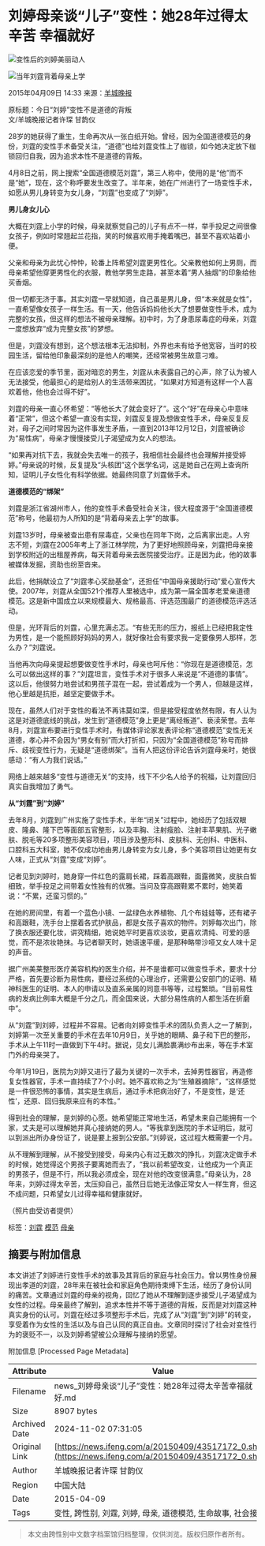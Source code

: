 # 刘婷母亲谈“儿子”变性：她28年过得太辛苦 幸福就好

![变性后的刘婷美丽动人](http://y0.ifengimg.com/cmpp/2015/04/09/14/d720f370-07e3-44e4-a922-2c28448d206c_size86_w550_h366.jpg)

![当年刘霆背着母亲上学](http://y0.ifengimg.com/cmpp/2015/04/09/14/98d15fbb-7aa3-4264-9cb0-dd27d4a51428_size117_w550_h366.jpg)

2015年04月09日 14:33 来源：[羊城晚报](http://www.ycwb.com/ePaper/ycwb/html/2015-04/09/content_682114.htm?div=-1)

原标题：今日“刘婷”变性不是道德的背叛  
文/羊城晚报记者许琛 甘韵仪

28岁的她获得了重生，生命再次从一张白纸开始。曾经，因为全国道德模范的身份，刘霆的变性手术备受关注，“道德”也给刘霆变性上了枷锁，如今她决定放下枷锁回归自我，因为追求本性不是道德的背叛。

4月8日之前，网上搜索“全国道德模范刘霆”，第三人称中，使用的是“他”而不是“她”，现在，这个称呼要发生改变了。半年来，她在广州进行了一场变性手术，如愿从男儿身转变为女儿身，“刘霆”也变成了“刘婷”。

**男儿身女儿心**

大概在刘霆上小学的时候，母亲就察觉自己的儿子有点不一样，举手投足之间很像女孩子，例如时常翘起兰花指，笑的时候喜欢用手掩着嘴巴，甚至不喜欢站着小便。

父亲和母亲为此忧心忡忡，轮番上阵希望刘霆更男性化。父亲教他如何上男厕，而母亲希望他穿更男性化的衣服，教他学男生走路，甚至本着“男人抽烟”的印象给他买香烟。

但一切都无济于事。其实刘霆一早就知道，自己虽是男儿身，但“本来就是女性”，一直希望像女孩子一样生活。有一天，他告诉妈妈他长大了想要做变性手术，成为完整的女孩，但这样的想法不被母亲理解。初中时，为了身患尿毒症的母亲，刘霆一度想放弃“成为完整女孩”的梦想。

但是，刘霆没有想到，这个想法根本无法抑制，外界也未有给予他宽容，当时的校园生活，留给他印象最深刻的是他人的嘲笑，还经常被男生故意刁难。

在应该恋爱的季节里，面对暗恋的男生，刘霆从未表露自己的心声，除了认为被人无法接受，他最担心的是给别人的生活带来困扰，“如果对方知道有这样一个人喜欢着他，他也会过得不好”。

刘霆的母亲一直心怀希望：“等他长大了就会变好了”。这个“好”在母亲心中意味着“正常”，但这个希望一直没有实现，刘霆反复提及想做变性手术，母亲反复反对，母子之间时常因为这件事发生矛盾，一直到2013年12月12日，刘霆被确诊为“易性病”，母亲才慢慢接受儿子渴望成为女人的想法。

“如果再对抗下去，我就会失去唯一的孩子，我相信社会最终也会理解并接受婷婷。”母亲说的时候，反复提及“头核团”这个医学名词，这是她自己在网上查询所知，证明儿子女性化有科学依据。她最终同意了刘霆做手术。

**道德模范的“绑架”**

刘霆是浙江省湖州市人，他的变性手术备受社会关注，很大程度源于“全国道德模范”称号，他最初为人所知的是“背着母亲去上学”的故事。

刘霆13岁时，母亲被查出患有尿毒症，父亲也在同年下岗，之后离家出走。人穷志不短，刘霆在2005年考上了浙江林学院，为了更好地照顾母亲，刘霆把母亲接到学校附近的出租屋养病，每天背着母亲去医院接受治疗。正是因为此，他的故事被媒体发掘，资助也纷至沓来。

此后，他捐献设立了“刘霆孝心奖励基金”，还担任“中国母亲援助行动”爱心宣传大使。2007年，刘霆从全国521个推荐人里被选中，成为第一届全国孝老爱亲道德模范。这是新中国成立以来规模最大、规格最高、评选范围最广的道德模范评选活动。

但是，光环背后的刘霆，心里充满忐忑。“有些无形的压力，报纸上已经把我定性为男性，是一个能照顾好妈妈的男人，就好像社会有要求我一定要像男人那样，怎么办？”刘霆说。

当他再次向母亲提起想要做变性手术时，母亲也呵斥他：“你现在是道德模范，怎么可以做出这样的事？”刘霆坦言，变性手术对于很多人来说是“不道德的事情”。这以后，他很努力地尝试和男孩子混在一起，尝试着成为一个男人，但越是这样，他心里越是抗拒，越坚定要做手术。

现在，虽然人们对于变性的看法不再讳莫如深，但是接受程度依然有限，有人认为这是对道德底线的挑战，发生到“道德模范”身上更是“离经叛道”、亵渎荣誉。去年8月，刘霆宣布要进行变性手术时，有媒体评论家发表评论称“道德模范”变性无关道德，孝心并不会因为“男女有别”而大打折扣，只因为“全国道德模范”称号而排斥、歧视变性行为，无疑是“道德绑架”。当有人把这份评论告诉刘霆母亲时，她很感动：“有人为我们说话。”

网络上越来越多“变性与道德无关”的支持，线下不少名人给予的祝福，让刘霆回归真实自我增加了勇气。

**从“刘霆”到“刘婷”**

去年8月，刘霆到广州实施了变性手术，半年“闭关”过程中，她经历了包括双眼皮、隆鼻、隆下巴等面部五官整形，以及丰胸、注射瘦脸、注射丰苹果肌、光子嫩肤、脱毛等20多项整形美容项目，项目涉及整形科、皮肤科、无创科、中医科、口腔科五大科室，她不仅成功地由男儿身转变为女儿身，多个美容项目让她更有女人味，正式从“刘霆”变成“刘婷”。

记者见到刘婷时，她身穿一件红色的露肩长裙，踩着高跟鞋，面露微笑，皮肤白皙细致，举手投足之间带着女性独有的优雅。当问及穿高跟鞋累不累时，她笑着说：“不累，还蛮习惯的。”

在她的房间里，有着一个蓝色小镜、一盆绿色水养植物、几个布娃娃等，还有裙子和高跟鞋，洗手台上摆着各式护肤品，都是女孩子喜欢的物件。刘婷每次出门，除了换衣服还要化妆，讲究精细，她说她平时更喜欢淡妆，更喜欢清纯、可爱的感觉，而不是浓妆艳抹。与记者聊天时，她语速平缓，是那种略带沙哑又女人味十足的声音。

据广州美莱整形医疗美容机构的医生介绍，并不是谁都可以做变性手术，要求十分严格，首先要诊断为易性病，要经过系统的心理治疗，还需要公安部门的证明、精神科医生的证明、本人的申请以及直系亲属的同意书等等，过程繁琐。“目前易性病的发病比例率大概是千分之几，而全国来说，大部分易性病的人都生活在折磨中”。

从“刘霆”到刘婷，过程并不容易。记者向刘婷变性手术的团队负责人之一了解到，刘婷第一次至关重要的手术在去年10月9日，关乎她的眼睛、鼻子和下巴的整形，手术从上午11时一直做到下午4时。据说，见女儿满脸裹满纱布出来，等在手术室门外的母亲哭了。

今年1月19日，医院为刘婷又进行了最为关键的一次手术，去掉男性器官，再造修复女性器官，手术一直持续了7个小时。她不喜欢称之为“生殖器摘除”，“这样感觉是一件很恐怖的事情，其实是生病后，通过手术把病治好了，不是变性，是‘还性’，还原、回归我原来应有的本性。”

得到社会的理解，是刘婷的心愿。她希望能正常地生活，希望未来自己能拥有一个家，丈夫是可以理解她并真心接纳她的男人。“等我拿到医院的手术证明后，就可以到派出所办身份证了，说是要上报到公安部。”刘婷说，这过程大概需要一个月。

从不理解到理解，从不接受到接受，母亲内心有过无数次的挣扎，刘霆决定做手术的时候，她觉得这个男孩子要离她而去了，“我以前希望改变，让他成为一个真正的男孩子，但是不行，所以我必须成全，现在对他的改变很满意。”母亲认为，28年来，刘婷过得太辛苦，太压抑自己，虽然日后她无法像正常女人一样生育，但这不成问题，只希望女儿过得幸福和健康就好。

（照片由受访者提供）

标签：[刘霆](http://search.ifeng.com/sofeng/search.action?c=1&q=%E5%88%98%E9%9C%86) [模范](http://search.ifeng.com/sofeng/search.action?c=1&q=%E6%A8%A1%E8%8C%83) [母亲](http://search.ifeng.com/sofeng/search.action?c=1&q=%E6%AF%8D%E4%BA%B2)

## 摘要与附加信息

<!-- tcd_abstract -->
本文讲述了刘婷进行变性手术的故事及其背后的家庭与社会压力。曾以男性身份展现出孝道的刘霆，28年来在被社会和家庭角色期待束缚下生活，经历了身份认同的痛苦。文章通过刘霆的母亲的视角，回忆了她从不理解到逐步接受儿子渴望成为女性的过程。母亲最终了解到，追求本性并不等于道德的背叛，反而是对刘霆这种真实身份的认可。刘霆在经过多项整形手术后，完成了从“刘霆”到“刘婷”的转变，享受着作为女性的生活以及与自己认同的真正自由。文章同时探讨了社会对变性行为的褒贬不一，以及刘婷希望被公众理解与接纳的愿望。
<!-- tcd_abstract_end -->

附加信息 [Processed Page Metadata]

| Attribute       | Value                                  |
|-----------------|----------------------------------------|
| Filename        | news_刘婷母亲谈“儿子”变性：她28年过得太辛苦幸福就好.md                             |
| Size            | 8907 bytes                           |
| Archived Date   | 2024-11-02 07:31:05                             |
| Original Link   | [https://news.ifeng.com/a/20150409/43517172_0.shtml](https://news.ifeng.com/a/20150409/43517172_0.shtml)                       |
| Author          | 羊城晚报记者许琛 甘韵仪                               |
| Region          | 中国大陆                               |
| Date            | 2015-04-09                                 |
| Tags            | 变性, 跨性别, 刘霆, 刘婷, 母亲, 道德模范, 生命故事, 社会接纳                                 |
>
> 本文由跨性别中文数字档案馆归档整理，仅供浏览。版权归原作者所有。
>